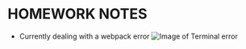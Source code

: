 # HOMEWORK NOTES

- Currently dealing with a webpack error
  ![Image of Terminal error](https://i.imgur.com/4cHz6JK.png)
